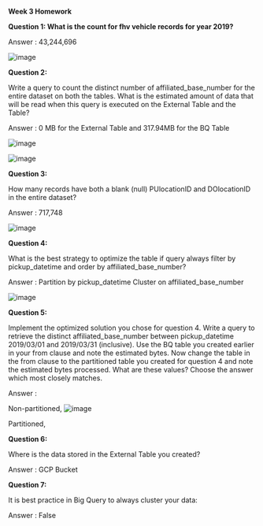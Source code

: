 
**Week 3 Homework**

**Question 1: What is the count for fhv vehicle records for year 2019?**

Answer : 43,244,696

![image](https://user-images.githubusercontent.com/25481135/218498771-df0db86e-2ee9-45e4-b1f1-82ce257cd6e5.png)


**Question 2:**

Write a query to count the distinct number of affiliated_base_number for the entire dataset on both the tables.
What is the estimated amount of data that will be read when this query is executed on the External Table and the Table?

Answer : 0 MB for the External Table and 317.94MB for the BQ Table

![image](https://user-images.githubusercontent.com/25481135/218501531-f37f7a37-eedd-4546-ba5a-ecdeebc5556c.png)

![image](https://user-images.githubusercontent.com/25481135/218502089-387ce472-78ba-4f82-a38e-11e561436916.png)

**Question 3:**

How many records have both a blank (null) PUlocationID and DOlocationID in the entire dataset?

Answer : 717,748

![image](https://user-images.githubusercontent.com/25481135/218505661-86459f96-d1d4-4edc-a044-be12b41d58e2.png)

**Question 4:**

What is the best strategy to optimize the table if query always filter by pickup_datetime and order by affiliated_base_number?

Answer : Partition by pickup_datetime Cluster on affiliated_base_number

![image](https://user-images.githubusercontent.com/25481135/218538051-6e216fbb-119c-43e5-b00a-edebde160323.png)


**Question 5:**

Implement the optimized solution you chose for question 4. Write a query to retrieve the distinct affiliated_base_number between pickup_datetime 2019/03/01 and 2019/03/31 (inclusive).
Use the BQ table you created earlier in your from clause and note the estimated bytes. Now change the table in the from clause to the partitioned table you created for question 4 and note the estimated bytes processed. What are these values? Choose the answer which most closely matches.

Answer : 

Non-partitioned,
![image](https://user-images.githubusercontent.com/25481135/218530325-539094fa-8abf-41f9-be52-d3963bd87573.png)

Partitioned,



**Question 6:**

Where is the data stored in the External Table you created?

Answer : GCP Bucket


**Question 7:**

It is best practice in Big Query to always cluster your data:

Answer : False
